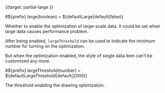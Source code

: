 {{target: partial-large }}

#${prefix} large(boolean) = ${defaultLarge|default(false)}

Whether to enable the optimization of large-scale data. It could be set when large data causes performance problem.

After being enabled, `largeThreshold` can be used to indicate the minimum number for turning on the optimization.

But when the optimization enabled, the style of single data item can't be customized any more.

#${prefix} largeThreshold(number) = ${defaultLargeThreshold|default(2000)}

The threshold enabling the drawing optimization.
